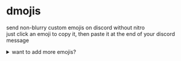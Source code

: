 # dmojis
send non-blurry custom emojis on discord without nitro  
just click an emoji to copy it, then paste it at the end of your discord message

<details><summary>want to add more emojis?</summary>
  <ul>
    <li><a href="https://github.com/dmojis/dmojis.github.io/fork">fork the github repo</a></li>
    <li>upload the new emojis to the emojis folder</li>
    <li>send a PR</li>
    <li>i'll merge them and CI will do the rest</li>
  </ul>
</details>
